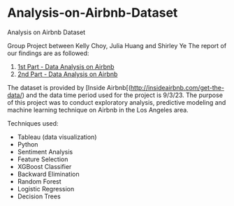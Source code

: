 # Analysis-on-Airbnb-Dataset
Analysis on Airbnb Dataset

Group Project between Kelly Choy, Julia Huang and Shirley Ye
The report of our findings are as followed: 
 1. [1st Part - Data Analysis on Airbnb](https://github.com/kellychoy/Analysis-on-Airbnb-Dataset/blob/main/Analysis%20on%20Airbnb.pdf)
 2. [2nd Part - Data Analysis on Airbnb](https://github.com/kellychoy/Analysis-on-Airbnb-Dataset/blob/main/Analysis%20on%20Airbnb%20Final.pdf)

The dataset is provided by [Inside Airbnb[(http://insideairbnb.com/get-the-data/) and the data time period used for the project is 9/3/23. The purpose of this project was to conduct exploratory analysis, predictive modeling and machine learning technique on Airbnb in the Los Angeles area. 

Techniques used:
- Tableau (data visualization)
- Python
- Sentiment Analysis
- Feature Selection 
 - XGBoost Classifier
 - Backward Elimination
- Random Forest
- Logistic Regression
- Decision Trees


